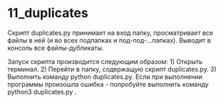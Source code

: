 # 11_duplicates

Скрипт duplicates.py принимает на вход папку, просматривает все файлы в ней (и во всех подпапках и под-под-...папках). Выводит в консоль все файлы-дубликаты. 

Запуск скрипта производится следующим образом: 1) Открыть терминал. 2) Перейти в папку, содержащую скрипт duplicates.py. 3) Выполнить команду python duplicates.py. Если при выполнении программы произошла ошибка - попробуйте выполнить команду python3 duplicates.py .
